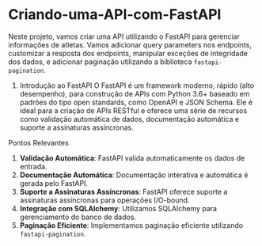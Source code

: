 # Criando-uma-API-com-FastAPI

Neste projeto, vamos criar uma API utilizando o FastAPI para gerenciar informações de atletas. Vamos adicionar query parameters nos endpoints,
customizar a resposta dos endpoints, manipular exceções de integridade dos dados, e adicionar paginação utilizando a biblioteca `fastapi-pagination`.

1. Introdução ao FastAPI
O FastAPI é um framework moderno, rápido (alto desempenho), para construção de APIs com Python 3.6+ baseado em padrões do tipo open standards, 
como OpenAPI e JSON Schema. Ele é ideal para a criação de APIs RESTful e oferece uma série de recursos como validação automática de dados, 
documentação automática e suporte a assinaturas assíncronas.

 Pontos Relevantes

1. **Validação Automática**: FastAPI valida automaticamente os dados de entrada.
2. **Documentação Automática**: Documentação interativa e automática é gerada pelo FastAPI.
3. **Suporte a Assinaturas Assíncronas**: FastAPI oferece suporte a assinaturas assíncronas para operações I/O-bound.
4. **Integração com SQLAlchemy**: Utilizamos SQLAlchemy para gerenciamento do banco de dados.
5. **Paginação Eficiente**: Implementamos paginação eficiente utilizando `fastapi-pagination`.



